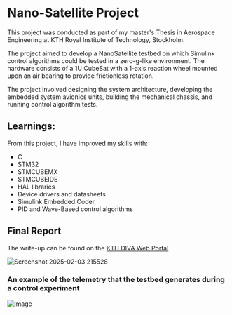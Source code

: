 # Nano-Satellite Project
This project was conducted as part of my master's Thesis in Aerospace Engineering at KTH Royal Institute of Technology, Stockholm. 

The project aimed to develop a NanoSatellite testbed on which Simulink control algorithms could be tested in a zero-g-like environment.
The hardware consists of a 1U CubeSat with a 1-axis reaction wheel mounted upon an air bearing to provide frictionless rotation.

The project involved designing the system architecture, developing the embedded system avionics units, building the mechanical chassis, and running control algorithm tests.

## Learnings:
From this project, I have improved my skills with:
- C
- STM32
- STMCUBEMX
- STMCUBEIDE
- HAL libraries
- Device drivers and datasheets
- Simulink Embedded Coder
- PID and Wave-Based control algorithms

## Final Report
The write-up can be found on the [KTH DIVA Web Portal](https://kth.diva-portal.org/smash/record.jsf?pid=diva2%3A1871652&dswid=-184)

![Screenshot 2025-02-03 215528](https://github.com/user-attachments/assets/7a9347cc-95cc-4c39-adc7-127bdff41616)

### An example of the telemetry that the testbed generates during a control experiment
![image](https://github.com/user-attachments/assets/569ac2e3-defb-411d-a349-8d157c78d817)
